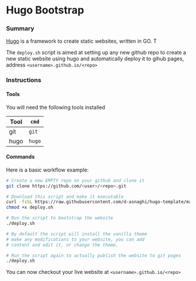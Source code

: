 # Hugo Bootstrap

### Summary

[Hugo](https://gohugo.io) is a framework to create static websites, written in GO. T 

The `deploy.sh` script is aimed at setting up any new github repo to 
create a new static website using hugo and automatically deploy it 
to gihub pages, address `<username>.github.io/<repo>`

### Instructions

#### Tools

You will need the following tools installed

Tool 		|	`cmd` 
------------|----------
git 	 	|	`git`
hugo 	 	|	`hugo`

#### Commands

Here is a basic workflow example:

```bash
# Create a new EMPTY repo on your github and clone it
git clone https://github.com/<user>/<repo>.git

# Download this script and make it executable
curl -fsSL https://raw.githubusercontent.com/d-asnaghi/hugo-template/master/deploy.sh >> deploy.sh
chmod +x deploy.sh

# Run the script to bootstrap the website
./deploy.sh

# By default the script will install the vanilla theme
# make any modifications to your website, you can add
# content and edit it, or change the theme.

# Run the script again to actually publish the website to git pages
./deploy.sh

```

You can now checkout your live website at `<username>.github.io/<repo>`
